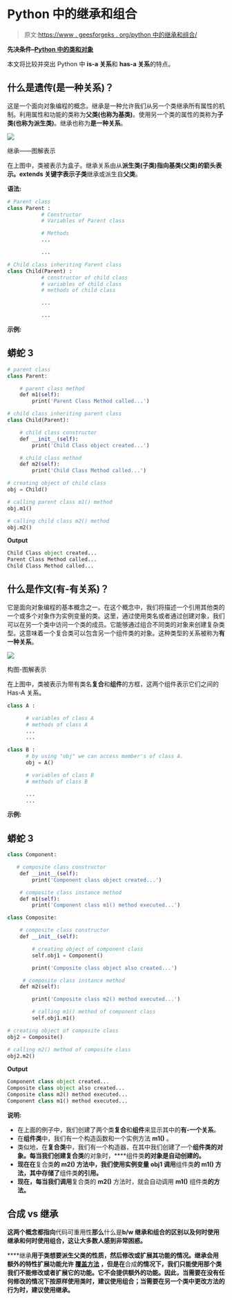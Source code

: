 # Python 中的继承和组合

> 原文:[https://www . geesforgeks . org/python 中的继承和组合/](https://www.geeksforgeeks.org/inheritance-and-composition-in-python/)

**先决条件–**[**Python 中的类和对象**](https://www.geeksforgeeks.org/python-classes-and-objects/)

本文将比较并突出 Python 中 **is-a 关系**和 **has-a 关系**的特点。

## **什么是遗传(是一种关系)？**

这是一个面向对象编程的概念。继承是一种允许我们从另一个类继承所有属性的机制。利用属性和功能的类称为**父类(**也称为**基类)**。使用另一个类的属性的类称为**子类(**也称为**派生类)**。继承也称为**是一种关系**。

![](img/9432960160a2f1abca5ad15d910f5716.png)

继承——图解表示

在上图中，类被表示为盒子。继承关系由从**派生类(子类)**指向**基类(父类)**的箭头表示。extends 关键字表示**子类**继承或派生自**父类**。

**语法:**

```py
# Parent class
class Parent :        
           # Constructor
           # Variables of Parent class

           # Methods
           ...

           ...

# Child class inheriting Parent class 
class Child(Parent) :  
           # constructor of child class
           # variables of child class
           # methods of child class

           ...

           ... 

```

**示例:**

## 蟒蛇 3

```py
# parent class
class Parent:

    # parent class method
    def m1(self):
        print('Parent Class Method called...')

# child class inheriting parent class
class Child(Parent):

    # child class constructor
    def __init__(self):
        print('Child Class object created...')

    # child class method
    def m2(self):
        print('Child Class Method called...')

# creating object of child class
obj = Child()

# calling parent class m1() method
obj.m1()

# calling child class m2() method
obj.m2()
```

**Output**

```py
Child Class object created...
Parent Class Method called...
Child Class Method called...

```

## **什么是作文(有-有关系)？**

它是面向对象编程的基本概念之一。在这个概念中，我们将描述一个引用其他类的一个或多个对象作为实例变量的类。这里，通过使用类名或者通过创建对象，我们可以在另一个类中访问一个类的成员。它能够通过组合不同类的对象来创建复杂类型。这意味着一个复合类可以包含另一个组件类的对象。这种类型的关系被称为**有一种关系**。

![](img/0686aa08ea30b3d4a1ffb4b1aa243a1a.png)

构图-图解表示

在上图中，类被表示为带有类名**复合**和**组件**的方框，这两个组件表示它们之间的 Has-A 关系。

```py
class A :

      # variables of class A
      # methods of class A
      ...
      ...

class B : 
      # by using "obj" we can access member's of class A.
      obj = A()

      # variables of class B
      # methods of class B

      ...
      ...

```

**示例:**

## 蟒蛇 3

```py
class Component:

   # composite class constructor
    def __init__(self):
        print('Component class object created...')

    # composite class instance method
    def m1(self):
        print('Component class m1() method executed...')

class Composite:

    # composite class constructor
    def __init__(self):

        # creating object of component class
        self.obj1 = Component()

        print('Composite class object also created...')

     # composite class instance method
    def m2(self):

        print('Composite class m2() method executed...')

        # calling m1() method of component class
        self.obj1.m1()

# creating object of composite class
obj2 = Composite()

# calling m2() method of composite class
obj2.m2()
```

**Output**

```py
Component class object created...
Composite class object also created...
Composite class m2() method executed...
Component class m1() method executed...

```

**说明:**

*   在上面的例子中，我们创建了两个类**复合**和**组件**来显示其中的**有-一个关系**。
*   在**组件类**中，我们有一个构造函数和一个实例方法 **m1()** 。
*   类似地，在**复合类**中，我们有一个构造器，在其中我们创建了一个**组件类的对象。**每当我们创建**复合类**的对象时，****组件类**的对象是自动创建的。**
*   **现在在**复合类**的 **m2()** 方法中，我们使用实例变量 **obj1** 调用**组件类**的 **m1()** 方法，其中存储了**组件类**的引用。**
*   **现在，每当我们调用**复合类的 **m2()** 方法时，就会自动调用 **m1()** 组件类**的方法。**

## ****合成 vs 继承****

**这两个概念都指向**代码可重用性**那么**什么是****b/w 继承和组合的区别以及何时使用继承和何时使用组合，这让大多数人感到非常困惑。****

****继承**用于类想要派生父类的性质，然后修改或扩展其功能的情况。**继承**会用额外的特性扩展功能允许 [**覆盖方法**](https://www.geeksforgeeks.org/method-overriding-in-python/) ，但是在**合成**的情况下，我们只能使用那个类我们不能修改或者扩展它的功能。它不会提供额外的功能。因此，当需要在没有任何修改的情况下按原样使用类时，建议使用组合；当需要在另一个类中更改方法的行为时，建议使用继承。**